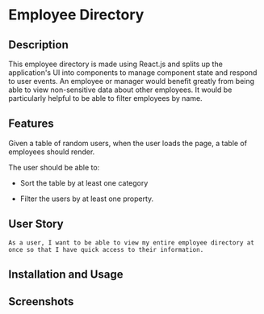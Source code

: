 # Employee Directory

## Description

This employee directory is made using React.js and splits up the application's UI into components to manage component state and respond to user events. An employee or manager would benefit greatly from being able to view non-sensitive data about other employees. It would be particularly helpful to be able to filter employees by name.


## Features

Given a table of random users, when the user loads the page, a table of employees should render. 

The user should be able to:

  * Sort the table by at least one category

  * Filter the users by at least one property.

## User Story

```
As a user, I want to be able to view my entire employee directory at once so that I have quick access to their information.
```

## Installation and Usage


## Screenshots
